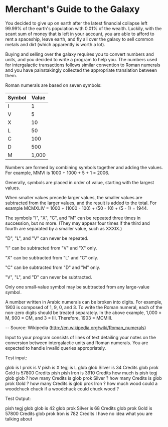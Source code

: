 # Merchant's Guide to the Galaxy

You decided to give up on earth after the latest financial collapse left 99.99% of the earth's population with 0.01% of the wealth. Luckily, with the scant sum of money that is left in your account, you are able to afford to rent a spaceship, leave earth, and fly all over the galaxy to sell common metals and dirt (which apparently is worth a lot).

Buying and selling over the galaxy requires you to convert numbers and units, and you decided to write a program to help you. The numbers used for intergalactic transactions follows similar convention to Roman numerals and you have painstakingly collected the appropriate translation between them. 

Roman numerals are based on seven symbols:

| Symbol | Value |
| ------ | ----- |
| I      |     1 |
| V      |     5 |
| X      |    10 |
| L      |    50 |
| C      |   100 |
| D      |   500 |
| M      | 1,000 |

Numbers are formed by combining symbols together and adding the values. For example, MMVI is 1000 + 1000 + 5 + 1 = 2006. 

Generally, symbols are placed in order of value, starting with the largest values. 

When smaller values precede larger values, the smaller values are subtracted from the larger values, and the result is added to the total. For example MCMXLIV = 1000 + (1000 - 100) + (50 - 10) + (5 - 1) = 1944. 

The symbols "I", "X", "C", and "M" can be repeated three times in succession, but no more. (They may appear four times if the third and fourth are separated by a smaller value, such as XXXIX.) 

"D", "L", and "V" can never be repeated. 

"I" can be subtracted from "V" and "X" only. 

"X" can be subtracted from "L" and "C" only. 

"C" can be subtracted from "D" and "M" only. 

"V", "L", and "D" can never be subtracted. 

Only one small-value symbol may be subtracted from any large-value symbol. 

A number written in Arabic numerals can be broken into digits. For example, 1903 is composed of 1, 9, 0, and 3. To write the Roman numeral, each of the non-zero digits should be treated separately. In the above example, 1,000 = M, 900 = CM, and 3 = III. Therefore, 1903 = MCMIII. 

-- Source: Wikipedia (http://en.wikipedia.org/wiki/Roman_numerals)

Input to your program consists of lines of text detailing your notes on the conversion between intergalactic units and Roman numerals. You are expected to handle invalid queries appropriately. 

Test input:

glob is I
prok is V
pish is X
tegj is L
glob glob Silver is 34 Credits
glob prok Gold is 57800 Credits
pish pish Iron is 3910 Credits
how much is pish tegj glob glob ?
how many Credits is glob prok Silver ?
how many Credits is glob prok Gold ?
how many Credits is glob prok Iron ?
how much wood could a woodchuck chuck if a woodchuck could chuck wood ?

Test Output:

pish tegj glob glob is 42
glob prok Silver is 68 Credits
glob prok Gold is 57800 Credits
glob prok Iron is 782 Credits
I have no idea what you are talking about
